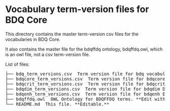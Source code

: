 # Vocabulary term-version files for BDQ Core

This directory contains the master term-version csv files for the vocabularies in BDQ Core.

It also contains the master file for the bdqffdq ontology, bdqffdq.owl, which is an owl file, not a csv term-version file.  

List of files: 
<pre>
├── bdq_term_versions.csv  Term version file for bdq vocabulary. **Editable.**
├── bdqcore_term_versions.csv  Term version file for bdqcore (test descriptions) vocabulary. Copied from tg2/core/TG2_tests.csv, with multirecord measures appended.
├── bdqcrit_term_versions.csv  Term version file for bdqcrit Criterion vocabulary. **Editable.**
├── bdqdim_term_versions.csv  Term version file for bdqdim Dimension vocabulary. **Editable.**
├── bdqenh_term_versions.csv  Term version file for bdqenh Enhancement vocabulary. **Editable.**
├── bdqffdq.owl  OWL Ontology for BDQFFDQ terms. **Edit with Protege.**
└── README.md  This file. **Editable.**
</pre>
